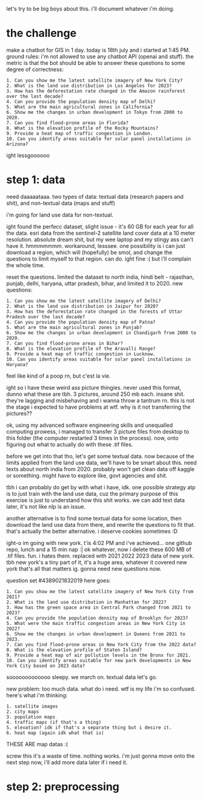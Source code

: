 let's try to be big boys about this. i'll document whatever i'm doing.

# the challenge

make a chatbot for GIS in 1 day. today is 18th july and i started at 1:45 PM. ground rules: i'm not allowed to use any chatbot API (openai and stuff). the metric is that the bot should be able to answer these questions to some degree of correctness:

    1. Can you show me the latest satellite imagery of New York City?
    2. What is the land use distribution in Los Angeles for 2023?
    3. How has the deforestation rate changed in the Amazon rainforest over the last decade?
    4. Can you provide the population density map of Delhi?
    5. What are the main agricultural zones in California?
    6. Show me the changes in urban development in Tokyo from 2000 to 2020.
    7. Can you find flood-prone areas in Florida?
    8. What is the elevation profile of the Rocky Mountains?
    9. Provide a heat map of traffic congestion in London.
    10. Can you identify areas suitable for solar panel installations in Arizona?

ight lessgoooooo

# step 1: data
need daaaaataaa. two types of data: textual data (research papers and shit), and non-textual data (maps and stuff)

i'm going for land use data for non-textual. 

ight found the perfecc dataset, slight issue - it's 60 GB for each year for all the data. 
esri data from the sentinel-2 satellite land cover data at a 10 meter resolution. 
absolute dream shit, but my wee laptop and my stingy ass can't have it. hmmmmmmm. workaround, lesssee. one possibility is i can just download a region, which will (hopefully) be smol, and change the questions to limit myself to that region. can do. ight fine :( but i'll complain the whole time.

reset the questions. limited the dataset to north india, hindi belt - rajasthan, punjab, delhi, haryana, uttar pradesh, bihar, and limited it to 2020. new questions: 

    1. Can you show me the latest satellite imagery of Delhi?
    2. What is the land use distribution in Jaipur for 2020?
    3. How has the deforestation rate changed in the forests of Uttar Pradesh over the last decade?
    4. Can you provide the population density map of Patna?
    5. What are the main agricultural zones in Punjab?
    6. Show me the changes in urban development in Chandigarh from 2000 to 2020.
    7. Can you find flood-prone areas in Bihar?
    8. What is the elevation profile of the Aravalli Range?
    9. Provide a heat map of traffic congestion in Lucknow.
    10. Can you identify areas suitable for solar panel installations in Haryana?

feel like kind of a poop rn, but c'est la vie. 

ight so i have these weird ass picture thingies. never used this format, dunno what these are tbh. 
3 pictures, around 250 mb each. insane shit. they're lagging and misbehaving and i wanna throw a tantrum rn. this is not the stage i expected to have problems at wtf. why is it not transferring the pictures??

ok, using my advanced software engineering skills and unequalled computing prowess, i managed to transfer 3 picture files from desktop to this folder (the computer restarted 3 times in the process). now, onto figuring out what to actually do with these .tif files. 

before we get into that tho, let's get some textual data. now because of the limits applied from the land use data, we'll have to be smart about this. need texts about north india from 2020. probably won't get clean data off kaggle or something. might have to explore like, govt agencies and shit.

tbh i can probably do get by with what i have, idk. one possible strategy atp is to just train with the land use data, cuz the primary purpose of this exercise is just to understand how this shit works. we can add text data later, it's not like nlp is an issue.

another alternative is to find some textual data for some location, then download the land use data from there, and rewrite the questions to fit that. that's actually the better alternative. i deserve cookies sometimes :D

ight-o im going with new york. t'is 4:02 PM and i've achieved... one github repo, lunch and a 15 min nap :|
ok whatever, now i delete these 600 MB of .tif files. fun. i hates them. replaced with 2021 2022 2023 data of new york. tbh new york's a tiny part of it, it's a huge area, whatever it covered new york that's all that matters ig. gonna need new questions now. 

question set #4389021832019 here goes:

    1. Can you show me the latest satellite imagery of New York City from 2021?
    2. What is the land use distribution in Manhattan for 2022?
    3. How has the green space area in Central Park changed from 2021 to 2023?
    4. Can you provide the population density map of Brooklyn for 2023?
    5. What were the main traffic congestion areas in New York City in 2022?
    6. Show me the changes in urban development in Queens from 2021 to 2023.
    7. Can you find flood-prone areas in New York City from the 2022 data?
    8. What is the elevation profile of Staten Island?
    9. Provide a heat map of air pollution levels in the Bronx for 2021.
    10. Can you identify areas suitable for new park developments in New York City based on 2023 data?

sooooooooooooo sleepy. we march on. textual data let's go.

new problem: too much data. what do i need. wtf is my life i'm so confused.
here's what i'm thinking: 

    1. satellite images
    2. city maps
    3. population maps
    4. traffic maps (if that's a thing)
    5. elevation? idk if that's a separate thing but i desire it.
    6. heat map (again idk what that is)

THESE ARE map datas :( 

screw this it's a waste of time. nothing works. i'm just gonna move onto the next step now, i'll add more data later if i need it.

# step 2: preprocessing

